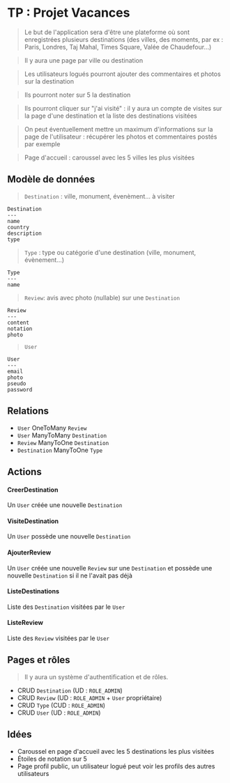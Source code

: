 # TP : Projet Vacances

> Le but de l'application sera d'être une plateforme où sont enregistrées plusieurs destinations (des villes, des moments, par ex : Paris, Londres, Taj Mahal, Times Square, Valée de Chaudefour...)

> Il y aura une page par ville ou destination

> Les utilisateurs logués pourront ajouter des commentaires et photos sur la destination

> Ils pourront noter sur 5 la destination

> Ils pourront cliquer sur "j'ai visité" : il y aura un compte de visites sur la page d'une destination et la liste des destinations visitées

> On peut éventuellement mettre un maximum d'informations sur la page de l'utilisateur : récupérer les photos et commentaires postés par exemple

> Page d'accueil : caroussel avec les 5 villes les plus visitées

## Modèle de données

> `Destination` : ville, monument, évenèment... à visiter
```
Destination
---
name
country
description
type
```

> `Type` : type ou catégorie d'une destination (ville, monument, évènement...)
```
Type
---
name
```

> `Review`: avis avec photo (nullable) sur une `Destination`

```
Review
---
content
notation
photo
```

> `User`

```
User
---
email
photo
pseudo
password
```

## Relations

- `User` OneToMany `Review`
- `User` ManyToMany `Destination`
- `Review` ManyToOne `Destination`
- `Destination` ManyToOne `Type`

## Actions

#### CreerDestination
Un `User` créée une nouvelle `Destination`

#### VisiteDestination
Un `User` possède une nouvelle `Destination`

#### AjouterReview
Un `User` créée une nouvelle `Review` sur une `Destination` et possède une nouvelle `Destination` si il ne l'avait pas déjà

#### ListeDestinations
Liste des `Destination` visitées par le `User`

#### ListeReview
Liste des `Review` visitées par le `User`


## Pages et rôles
> Il y aura un système d'authentification et de rôles.

- CRUD `Destination` (UD : `ROLE_ADMIN`)
- CRUD `Review` (UD : `ROLE_ADMIN` + `User` propriétaire)
- CRUD `Type` (CUD : `ROLE_ADMIN`)
- CRUD `User` (UD : `ROLE_ADMIN`)

## Idées

- Caroussel en page d'accueil avec les 5 destinations les plus visitées
- Étoiles de notation sur 5
- Page profil public, un utilisateur logué peut voir les profils des autres utilisateurs